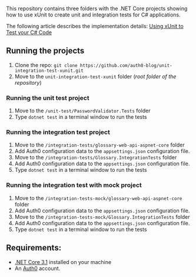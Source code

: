This repository contains three folders with the .NET Core projects showing how to use xUnit to create unit and integration tests for C# applications.

The following article describes the implementation details: [Using xUnit to Test your C# Code](https://auth0.com/blog/xunit-to-test-csharp-code/)

## Running the projects

1. Clone the repo: `git clone https://github.com/auth0-blog/unit-integration-test-xunit.git`
2. Move to the `unit-integration-test-xunit` folder (*root folder of the repository*)



### Running the unit test project

1. Move to the `/unit-test/PasswordValidator.Tests` folder
2. Type `dotnet test` in a terminal window to run the tests



### Running the integration test project

1. Move to the `/integration-tests/glossary-web-api-aspnet-core` folder
2. Add Auth0 configuration data to the `appsettings.json` configuration file.
3. Move to the `/integration-tests/Glossary.IntegrationTests` folder
4. Add Auth0 configuration data to the `appsettings.json` configuration file.
5. Type `dotnet test` in a terminal window to run the tests



### Running the integration test with mock project

1. Move to the `/integration-tests-mock/glossary-web-api-aspnet-core` folder
2. Add Auth0 configuration data to the `appsettings.json` configuration file.
3. Move to the `/integration-tests-mock/Glossary.IntegrationTests` folder
4. Add Auth0 configuration data to the `appsettings.json` configuration file.
5. Type `dotnet test` in a terminal window to run the tests



## Requirements:

- [.NET Core 3.1](https://dotnet.microsoft.com/download/dotnet-core/3.1) installed on your machine
- An [Auth0](https://auth0.com/) account.

